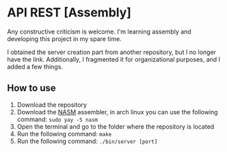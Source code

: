 # API REST [Assembly]
Any constructive criticism is welcome. I'm learning assembly and developing this project in my spare time.

I obtained the server creation part from another repository, but I no longer have the link. Additionally,
I fragmented it for organizational purposes, and I added a few things.

## How to use
1. Download the repository
2. Download the [NASM](https://www.nasm.us/) assembler, in arch linux you can use the following command: `sudo yay -S nasm`
3. Open the terminal and go to the folder where the repository is located
4. Run the following command: `make`
5. Run the following command: `./bin/server [port]`